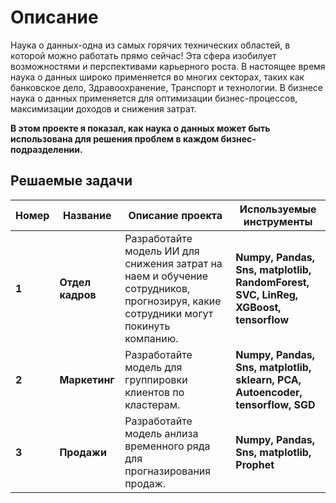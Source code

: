 # Описание

Наука о данных-одна из самых горячих технических областей, в которой можно работать прямо сейчас! 
Эта сфера изобилует возможностями и перспективами карьерного роста. В настоящее время наука о данных широко применяется во многих секторах, таких как банковское дело, 
Здравоохранение, Транспорт и технологии. В бизнесе наука о данных применяется для оптимизации бизнес-процессов, максимизации доходов и снижения затрат.

**В этом проекте я показал, как наука о данных может быть использована для решения проблем в каждом бизнес-подразделении.**

## Решаемые задачи
Номер | Название | Описание проекта | Используемые инструменты
----- | --------| -------- | ---------
**1** | **Отдел кадров** |  Разработайте модель ИИ для снижения затрат на наем и обучение сотрудников, прогнозируя, какие сотрудники могут покинуть компанию. | **Numpy, Pandas, Sns, matplotlib, RandomForest, SVC, LinReg, XGBoost, tensorflow**
**2** | **Маркетинг** |  Разработайте модель для группировки клиентов по кластерам. | **Numpy, Pandas, Sns, matplotlib, sklearn, PCA, Autoencoder, tensorflow, SGD**
**3** | **Продажи** |  Разработайте модель анлиза временного ряда для прогназирования продаж. | **Numpy, Pandas, Sns, matplotlib, Prophet**
